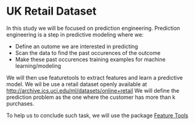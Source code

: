 # UK Retail Dataset

In this study we will be focused on prediction engineering. Prediction engineering is a step in predictive modeling where we: 
* Define an outome we are interested in predicting 
* Scan the data to find the past occurences of the outcome 
* Make these past occurences training examples for machine learning/modeling

We will then use featuretools to extract features and learn a predictive model. We wil be use a retail dataset openly available at http://archive.ics.uci.edu/ml/datasets/online+retail
We will define the prediction problem as the one where the customer has more than k purchases.
 
 To help us to conclude such task, we will use the package [Feature Tools](https://www.featuretools.com)
